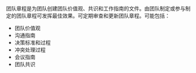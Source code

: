 团队章程是为团队创建团队价值观、共识和工作指南的文件。由团队制定或参与制定的团队章程可发挥最佳效果。可定期审查和更新团队章程。可能包括：
+ 团队价值观
+ 沟通指南
+ 决策标准和过程
+ 冲突处理过程
+ 会议指南
+ 团队共识